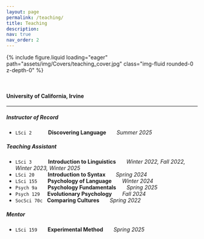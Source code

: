 ```yaml
---
layout: page
permalink: /teaching/
title: Teaching
description: 
nav: true
nav_order: 2
---
```


{% include figure.liquid loading="eager" path="assets/img/Covers/teaching_cover.jpg" class="img-fluid rounded-0 z-depth-0" %}

<p>&nbsp;</p>

#### University of California, Irvine

---

##### Instructor of Record

- `LSci 2`  &nbsp; &nbsp; &nbsp; &nbsp; &nbsp; **Discovering Language** &nbsp; &nbsp; &nbsp; *Summer 2025*

##### Teaching Assistant

- `LSci 3`  &nbsp; &nbsp; &nbsp; &nbsp; &nbsp; **Introduction to Linguistics** &nbsp; &nbsp; &nbsp; *Winter 2022, Fall 2022, Winter 2023, Winter 2025*
- `LSci 20` &nbsp; &nbsp; &nbsp; &nbsp; **Introduction to Syntax** &nbsp; &nbsp; &nbsp; *Spring 2024*
- `LSci 155` &nbsp; &nbsp; &nbsp; **Psychology of Language** &nbsp; &nbsp; &nbsp; *Winter 2024*
- `Psych 9a` &nbsp; &nbsp; &nbsp; **Psychology Fundamentals** &nbsp; &nbsp; &nbsp; *Spring 2025*
- `Psych 129` &nbsp; &nbsp; **Evolutionary Psychology** &nbsp; &nbsp; &nbsp; *Fall 2024*
- `SocSci 70c` &nbsp; **Comparing Cultures** &nbsp; &nbsp; &nbsp; *Spring 2022*

##### Mentor

- `LSci 159` &nbsp; &nbsp; &nbsp; **Experimental Method** &nbsp; &nbsp; &nbsp; *Spring 2025*

